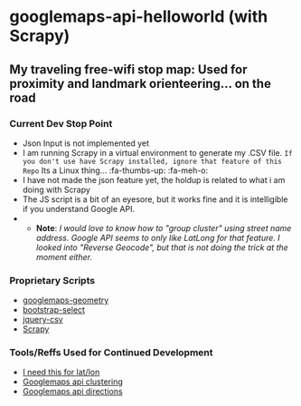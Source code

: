# googlemaps-api-helloworld (with Scrapy)

## My traveling free-wifi stop map: Used for proximity and landmark orienteering... on the road

### Current Dev Stop Point

* Json Input is not implemented yet
* I am running Scrapy in a virtual environment to generate my .CSV file. ``` If you don't use have Scrapy installed, ignore that feature of this Repo ``` Its a Linux thing... :fa-thumbs-up: :fa-meh-o:
* I have not made the json feature yet, the holdup is related to what i am doing with Scrapy
* The JS script is a bit of an eyesore, but it works fine and it is intelligible if you understand Google API.
* * <b>Note</b>: <i>I would love to know how to "group cluster" using street name address. Google API seems to only like LatLong for that feature. I looked into "Reverse Geocode", but that is not doing the trick at the moment either.</i>

### Proprietary Scripts

* [googlemaps-geometry](https://developers.google.com/maps/)
* [bootstrap-select](https://silviomoreto.github.io/bootstrap-select/)
* [jquery-csv](https://github.com/evanplaice/jquery-csv/)
* [Scrapy](https://scrapy.org/)

### Tools/Reffs Used for Continued Development

* [I need this for lat/lon](http://www.latlong.net/convert-address-to-lat-long.html)
* [Googlemaps api clustering](https://developers.google.com/maps/documentation/javascript/marker-clustering)
* [Googlemaps api directions](https://developers.google.com/maps/documentation/javascript/examples/directions-panel)
